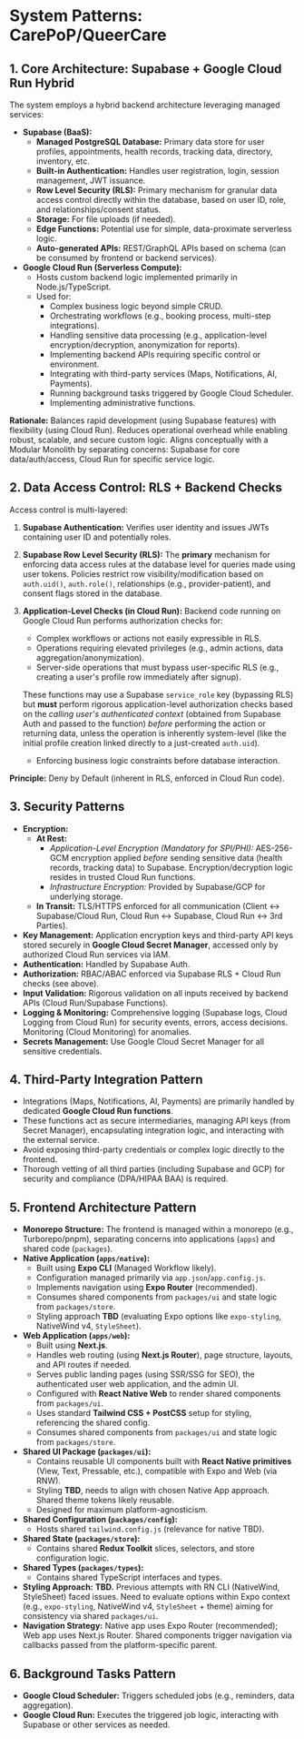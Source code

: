 # System Patterns: CarePoP/QueerCare

## 1. Core Architecture: Supabase + Google Cloud Run Hybrid

The system employs a hybrid backend architecture leveraging managed services:

*   **Supabase (BaaS):**
    *   **Managed PostgreSQL Database:** Primary data store for user profiles, appointments, health records, tracking data, directory, inventory, etc.
    *   **Built-in Authentication:** Handles user registration, login, session management, JWT issuance.
    *   **Row Level Security (RLS):** Primary mechanism for granular data access control directly within the database, based on user ID, role, and relationships/consent status.
    *   **Storage:** For file uploads (if needed).
    *   **Edge Functions:** Potential use for simple, data-proximate serverless logic.
    *   **Auto-generated APIs:** REST/GraphQL APIs based on schema (can be consumed by frontend or backend services).
*   **Google Cloud Run (Serverless Compute):**
    *   Hosts custom backend logic implemented primarily in Node.js/TypeScript.
    *   Used for:
        *   Complex business logic beyond simple CRUD.
        *   Orchestrating workflows (e.g., booking process, multi-step integrations).
        *   Handling sensitive data processing (e.g., application-level encryption/decryption, anonymization for reports).
        *   Implementing backend APIs requiring specific control or environment.
        *   Integrating with third-party services (Maps, Notifications, AI, Payments).
        *   Running background tasks triggered by Google Cloud Scheduler.
        *   Implementing administrative functions.

**Rationale:** Balances rapid development (using Supabase features) with flexibility (using Cloud Run). Reduces operational overhead while enabling robust, scalable, and secure custom logic. Aligns conceptually with a Modular Monolith by separating concerns: Supabase for core data/auth/access, Cloud Run for specific service logic.

## 2. Data Access Control: RLS + Backend Checks

Access control is multi-layered:

1.  **Supabase Authentication:** Verifies user identity and issues JWTs containing user ID and potentially roles.
2.  **Supabase Row Level Security (RLS):** The **primary** mechanism for enforcing data access rules at the database level for queries made using user tokens. Policies restrict row visibility/modification based on `auth.uid()`, `auth.role()`, relationships (e.g., provider-patient), and consent flags stored in the database.
3.  **Application-Level Checks (in Cloud Run):** Backend code running on Google Cloud Run performs authorization checks for:
    *   Complex workflows or actions not easily expressible in RLS.
    *   Operations requiring elevated privileges (e.g., admin actions, data aggregation/anonymization).
    *   Server-side operations that must bypass user-specific RLS (e.g., creating a user's profile row immediately after signup).

    These functions may use a Supabase `service_role` key (bypassing RLS) but **must** perform rigorous application-level authorization checks based on the *calling user's authenticated context* (obtained from Supabase Auth and passed to the function) *before* performing the action or returning data, unless the operation is inherently system-level (like the initial profile creation linked directly to a just-created `auth.uid`).
    *   Enforcing business logic constraints before database interaction.

**Principle:** Deny by Default (inherent in RLS, enforced in Cloud Run code).

## 3. Security Patterns

*   **Encryption:**
    *   **At Rest:**
        *   *Application-Level Encryption (Mandatory for SPI/PHI):* AES-256-GCM encryption applied *before* sending sensitive data (health records, tracking data) to Supabase. Encryption/decryption logic resides in trusted Cloud Run functions.
        *   *Infrastructure Encryption:* Provided by Supabase/GCP for underlying storage.
    *   **In Transit:** TLS/HTTPS enforced for all communication (Client <-> Supabase/Cloud Run, Cloud Run <-> Supabase, Cloud Run <-> 3rd Parties).
*   **Key Management:** Application encryption keys and third-party API keys stored securely in **Google Cloud Secret Manager**, accessed only by authorized Cloud Run services via IAM.
*   **Authentication:** Handled by Supabase Auth.
*   **Authorization:** RBAC/ABAC enforced via Supabase RLS + Cloud Run checks (see above).
*   **Input Validation:** Rigorous validation on all inputs received by backend APIs (Cloud Run/Supabase Functions).
*   **Logging & Monitoring:** Comprehensive logging (Supabase logs, Cloud Logging from Cloud Run) for security events, errors, access decisions. Monitoring (Cloud Monitoring) for anomalies.
*   **Secrets Management:** Use Google Cloud Secret Manager for all sensitive credentials.

## 4. Third-Party Integration Pattern

*   Integrations (Maps, Notifications, AI, Payments) are primarily handled by dedicated **Google Cloud Run functions**.
*   These functions act as secure intermediaries, managing API keys (from Secret Manager), encapsulating integration logic, and interacting with the external service.
*   Avoid exposing third-party credentials or complex logic directly to the frontend.
*   Thorough vetting of all third parties (including Supabase and GCP) for security and compliance (DPA/HIPAA BAA) is required.

## 5. Frontend Architecture Pattern

*   **Monorepo Structure:** The frontend is managed within a monorepo (e.g., Turborepo/pnpm), separating concerns into applications (`apps`) and shared code (`packages`).
*   **Native Application (`apps/native`):**
    *   Built using **Expo CLI** (Managed Workflow likely).
    *   Configuration managed primarily via `app.json`/`app.config.js`.
    *   Implements navigation using **Expo Router** (recommended).
    *   Consumes shared components from `packages/ui` and state logic from `packages/store`.
    *   Styling approach **TBD** (evaluating Expo options like `expo-styling`, NativeWind v4, `StyleSheet`).
*   **Web Application (`apps/web`):**
    *   Built using **Next.js**.
    *   Handles web routing (using **Next.js Router**), page structure, layouts, and API routes if needed.
    *   Serves public landing pages (using SSR/SSG for SEO), the authenticated user web application, and the admin UI.
    *   Configured with **React Native Web** to render shared components from `packages/ui`.
    *   Uses standard **Tailwind CSS + PostCSS** setup for styling, referencing the shared config.
    *   Consumes shared components from `packages/ui` and state logic from `packages/store`.
*   **Shared UI Package (`packages/ui`):**
    *   Contains reusable UI components built with **React Native primitives** (View, Text, Pressable, etc.), compatible with Expo and Web (via RNW).
    *   Styling **TBD**, needs to align with chosen Native App approach. Shared theme tokens likely reusable.
    *   Designed for maximum platform-agnosticism.
*   **Shared Configuration (`packages/config`):**
    *   Hosts shared `tailwind.config.js` (relevance for native TBD).
*   **Shared State (`packages/store`):**
    *   Contains shared **Redux Toolkit** slices, selectors, and store configuration logic.
*   **Shared Types (`packages/types`):**
    *   Contains shared TypeScript interfaces and types.
*   **Styling Approach:** **TBD.** Previous attempts with RN CLI (NativeWind, StyleSheet) faced issues. Need to evaluate options within Expo context (e.g., `expo-styling`, NativeWind v4, `StyleSheet` + theme) aiming for consistency via shared `packages/ui`.
*   **Navigation Strategy:** Native app uses Expo Router (recommended); Web app uses Next.js Router. Shared components trigger navigation via callbacks passed from the platform-specific parent.

## 6. Background Tasks Pattern

*   **Google Cloud Scheduler:** Triggers scheduled jobs (e.g., reminders, data aggregation).
*   **Google Cloud Run:** Executes the triggered job logic, interacting with Supabase or other services as needed. 